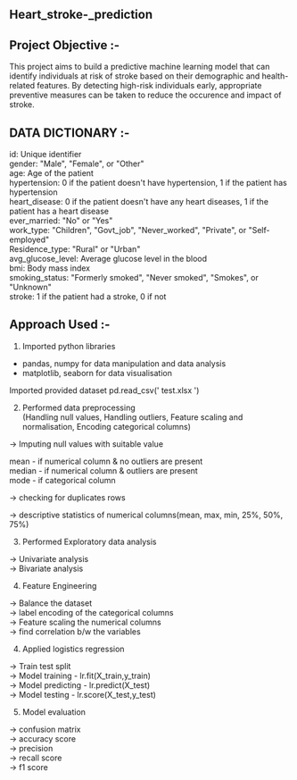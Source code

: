 ## Heart_stroke-_prediction
## Project Objective :-
This project aims to build a predictive machine learning model that can identify individuals at risk of stroke based on their demographic and health-related features. By detecting high-risk individuals early, appropriate preventive measures can be taken to reduce the occurence and impact of stroke.

## DATA DICTIONARY :-

id: Unique identifier  
gender: "Male", "Female", or "Other"  
age: Age of the patient  
hypertension: 0 if the patient doesn't have hypertension, 1 if the patient has hypertension  
heart_disease: 0 if the patient doesn't have any heart diseases, 1 if the patient has a heart disease  
ever_married: "No" or "Yes"  
work_type: "Children", "Govt_job", "Never_worked", "Private", or "Self-employed"  
Residence_type: "Rural" or "Urban"  
avg_glucose_level: Average glucose level in the blood  
bmi: Body mass index  
smoking_status: "Formerly smoked", "Never smoked", "Smokes", or "Unknown"  
stroke: 1 if the patient had a stroke, 0 if not  

## Approach Used :-

1. Imported python libraries   

- pandas, numpy  for data manipulation and data analysis  
- matplotlib, seaborn for data visualisation  

Imported provided dataset pd.read_csv(' test.xlsx ')  

2. Performed data preprocessing    
(Handling null values, Handling outliers, Feature scaling and normalisation, Encoding categorical columns)  

-> Imputing null values with suitable value  

mean - if numerical column & no outliers are present  
median - if numerical column & outliers are present  
mode - if categorical column  

-> checking for duplicates rows  

-> descriptive statistics of numerical columns(mean, max, min, 25%, 50%, 75%)  

3. Performed Exploratory data analysis  

-> Univariate analysis  
-> Bivariate analysis  

4. Feature Engineering  

-> Balance the dataset  
-> label encoding of the categorical columns  
-> Feature scaling the numerical columns  
-> find correlation b/w the variables  

4. Applied logistics regression    

-> Train test split    
-> Model training - lr.fit(X_train,y_train)  
-> Model predicting - lr.predict(X_test)  
-> Model testing - lr.score(X_test,y_test)  

5.  Model evaluation

-> confusion matrix  
-> accuracy score  
-> precision  
-> recall score  
-> f1 score 
